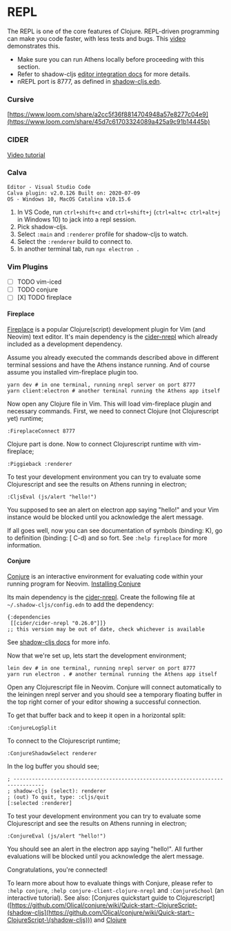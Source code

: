 # REPL

The REPL is one of the core features of Clojure. REPL-driven programming can make you code faster, with less tests and bugs. This [video](https://vvvvalvalval.github.io/posts/what-makes-a-good-repl.html#what\_does\_a\_good\_repl\_give\_you?:\~:text=What%20does%20a%20good%20REPL%20give%20you%3F,-The) demonstrates this.

* Make sure you can run Athens locally before proceeding with this section.
* Refer to shadow-cljs [editor integration docs](https://shadow-cljs.github.io/docs/UsersGuide.html#\_editor\_integration) for more details.
* nREPL port is 8777, as defined in [shadow-cljs.edn](https://app.gitbook.com/s/-MVghT4Ocm\_YaZ2-l20i-2910905616/community/get-involved/shadow-cljs.edn).

### Cursive

[https://www.loom.com/share/a2cc5f36f8814704948a57e8277c04e9](https://www.loom.com/share/45d7c61703324089a425a9c91b14445b)

### CIDER

[Video tutorial](https://www.loom.com/share/a2cc5f36f8814704948a57e8277c04e9)

### Calva

```
Editor - Visual Studio Code
Calva plugin: v2.0.126 Built on: 2020-07-09
OS - Windows 10, MacOS Catalina v10.15.6
```

1. In VS Code, run `ctrl+shift+c` and `ctrl+shift+j` (`ctrl+alt+c ctrl+alt+j` in Windows 10) to jack into a repl session.
2. Pick shadow-cljs.
3. Select `:main` and `:renderer` profile for shadow-cljs to watch.
4. Select the `:renderer` build to connect to.
5. In another terminal tab, run `npx electron .`

### Vim Plugins

* [ ] TODO vim-iced
* [ ] TODO conjure
* [ ] \[X] TODO fireplace

#### Fireplace

[Fireplace](https://github.com/tpope/vim-fireplace) is a popular Clojure(script) development plugin for Vim (and Neovim) text editor. It's main dependency is the [cider-nrepl](https://github.com/clojure-emacs/cider-nrepl) which already included as a development dependency.

Assume you already executed the commands described above in different terminal sessions and have the Athens instance running. And of course assume you installed vim-fireplace plugin too.

```
yarn dev # in one terminal, running nrepl server on port 8777
yarn client:electron # another terminal running the Athens app itself
```

Now open any Clojure file in Vim. This will load vim-fireplace plugin and necessary commands. First, we need to connect Clojure (not Clojurescript yet) runtime;

```
:FireplaceConnect 8777
```

Clojure part is done. Now to connect Clojurescript runtime with vim-fireplace;

```
:Piggieback :renderer
```

To test your development environment you can try to evaluate some Clojurescript and see the results on Athens running in electron;

```
:CljsEval (js/alert "hello!")
```

You supposed to see an alert on electron app saying "hello!" and your Vim instance would be blocked until you acknowledge the alert message.

If all goes well, now you can see documentation of symbols (binding: K), go to definition (binding: \[ C-d) and so fort. See `:help fireplace` for more information.

#### Conjure

[Conjure](https://github.com/Olical/conjure) is an interactive environment for evaluating code within your running program for Neovim. [Installing Conjure](https://github.com/Olical/conjure#installation)

Its main dependency is the [cider-nrepl](https://github.com/clojure-emacs/cider-nrepl). Create the following file at `~/.shadow-cljs/config.edn` to add the dependency:

```
{:dependencies
 [[cider/cider-nrepl "0.26.0"]]}
;; this version may be out of date, check whichever is available
```

See [shadow-cljs docs](https://shadow-cljs.github.io/docs/UsersGuide.html#user-config) for more info.

Now that we're set up, lets start the development environment;

```
lein dev # in one terminal, running nrepl server on port 8777
yarn run electron . # another terminal running the Athens app itself
```

Open any Clojurescript file in Neovim. Conjure will connect automatically to the leiningen nrepl server and you should see a temporary floating buffer in the top right corner of your editor showing a successful connection.

To get that buffer back and to keep it open in a horizontal split:

```
:ConjureLogSplit
```

To connect to the Clojurescript runtime;

```
:ConjureShadowSelect renderer
```

In the log buffer you should see;

```
; --------------------------------------------------------------------------------
; shadow-cljs (select): renderer
; (out) To quit, type: :cljs/quit
[:selected :renderer]
```

To test your development environment you can try to evaluate some Clojurescript and see the results on Athens running in electron;

```
:ConjureEval (js/alert "hello!")
```

You should see an alert in the electron app saying "hello!". All further evaluations will be blocked until you acknowledge the alert message.

Congratulations, you're connected!

To learn more about how to evaluate things with Conjure, please refer to `:help conjure`, `:help conjure-client-clojure-nrepl` and `:ConjureSchool` (an interactive tutorial). See also: \[Conjures quickstart guide to Clojurescript]\([https://github.com/Olical/conjure/wiki/Quick-start:-ClojureScript-(shadow-cljs](https://github.com/Olical/conjure/wiki/Quick-start:-ClojureScript-\(shadow-cljs))) and [Clojure](https://github.com/Olical/conjure/wiki/Quick-start:-Clojure)

